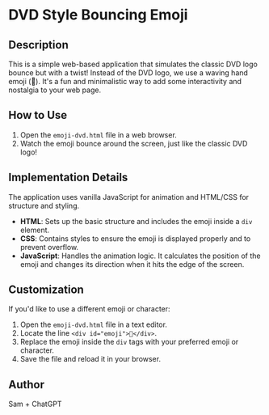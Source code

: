# DVD Style Bouncing Emoji

## Description

This is a simple web-based application that simulates the classic DVD logo bounce but with a twist! Instead of the DVD logo, we use a waving hand emoji (👋). It's a fun and minimalistic way to add some interactivity and nostalgia to your web page.

## How to Use

1. Open the `emoji-dvd.html` file in a web browser.
2. Watch the emoji bounce around the screen, just like the classic DVD logo!

## Implementation Details

The application uses vanilla JavaScript for animation and HTML/CSS for structure and styling.

- **HTML**: Sets up the basic structure and includes the emoji inside a `div` element.
- **CSS**: Contains styles to ensure the emoji is displayed properly and to prevent overflow.
- **JavaScript**: Handles the animation logic. It calculates the position of the emoji and changes its direction when it hits the edge of the screen.

## Customization

If you'd like to use a different emoji or character:

1. Open the `emoji-dvd.html` file in a text editor.
2. Locate the line `<div id="emoji">👋</div>`.
3. Replace the emoji inside the `div` tags with your preferred emoji or character.
4. Save the file and reload it in your browser.

## Author

Sam + ChatGPT
